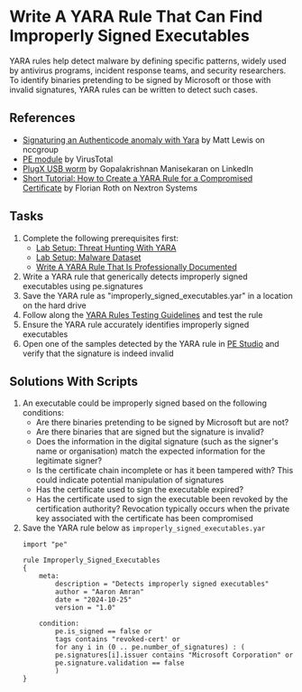 # Write A YARA Rule That Can Find Improperly Signed Executables
YARA rules help detect malware by defining specific patterns, widely used by antivirus programs, incident response teams, and security researchers. To identify binaries pretending to be signed by Microsoft or those with invalid signatures, YARA rules can be written to detect such cases.


## References
- [Signaturing an Authenticode anomaly with Yara](https://www.nccgroup.com/us/research-blog/signaturing-an-authenticode-anomaly-with-yara/) by Matt Lewis on nccgroup
- [PE module](https://yara.readthedocs.io/en/stable/modules/pe.html#reference) by VirusTotal
- [PlugX USB worm](https://www.linkedin.com/posts/mgopikrish_iocsdllsideloading-plugx-usbworm-2023-03-activity-7189578122810273792-haZh/) by Gopalakrishnan Manisekaran on LinkedIn
- [Short Tutorial: How to Create a YARA Rule for a Compromised Certificate](https://www.nextron-systems.com/2018/11/01/short-tutorial-how-to-create-a-yara-rule-for-a-compromised-certificate/) by Florian Roth on Nextron Systems

## Tasks
1. Complete the following prerequisites first:
   - [Lab Setup: Threat Hunting With YARA](https://github.com/aaronamran/MCSI-Remote-Cybersecurity-Internship/blob/main/Threat%20Hunting/threat-hunting-yara.md)
   - [Lab Setup: Malware Dataset](https://github.com/aaronamran/MCSI-Remote-Cybersecurity-Internship/blob/main/Threat%20Hunting/malware-dataset.md)
   - [Write A YARA Rule That Is Professionally Documented](https://github.com/aaronamran/MCSI-Remote-Cybersecurity-Internship/blob/main/Threat%20Hunting/pro-documented-yara-rule.md)
2. Write a YARA rule that generically detects improperly signed executables using pe.signatures
3. Save the YARA rule as "improperly_signed_executables.yar" in a location on the hard drive
4. Follow along the [YARA Rules Testing Guidelines](https://github.com/aaronamran/MCSI-Remote-Cybersecurity-Internship/blob/main/Threat%20Hunting/pro-documented-yara-rule.md#yara-rules-testing-guidelines) and test the rule
5. Ensure the YARA rule accurately identifies improperly signed executables
6. Open one of the samples detected by the YARA rule in [PE Studio](https://www.winitor.com/download) and verify that the signature is indeed invalid

## Solutions With Scripts
1. An executable could be improperly signed based on the following conditions:
   - Are there binaries pretending to be signed by Microsoft but are not?
   - Are there binaries that are signed but the signature is invalid?
   - Does the information in the digital signature (such as the signer's name or organisation) match the expected information for the legitimate signer?
   - Is the certificate chain incomplete or has it been tampered with? This could indicate potential manipulation of signatures
   - Has the certificate used to sign the executable expired?
   - Has the certificate used to sign the executable been revoked by the certification authority? Revocation typically occurs when the private key associated with the certificate has been compromised
2. Save the YARA rule below as `improperly_signed_executables.yar`
   ```
   import "pe"
   
   rule Improperly_Signed_Executables
   {
       meta:
           description = "Detects improperly signed executables"
           author = "Aaron Amran"
           date = "2024-10-25"
           version = "1.0"
   
       condition:
           pe.is_signed == false or
           tags contains "revoked-cert' or
           for any i in (0 .. pe.number_of_signatures) : (
           pe.signatures[i].issuer contains "Microsoft Corporation" or
           pe.signature.validation == false
           )       
   }
   ```

